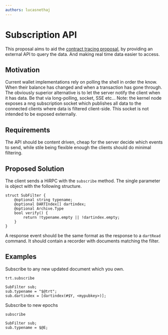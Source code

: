 ```yaml
---
authors: lucasnethaj
---
```


# Subscription API

This proposal aims to aid the [contract tracing proposal](/tips/2), by providing an external API to query the data. And making real time data easier to access.


## Motivation
Current wallet implementations rely on polling the shell in order the know. When their balance has changed and when a transaction has gone through.
The obviously superior alternative is to let the server notify the client when it has data. Be that via long-polling, socket, SSE etc...
Note: the kernel node exposes a nng subscription socket which publishes all data to the connected clients where data is filtered client-side.
This socket is not intended to be exposed externally.


## Requirements
The API should be content driven, cheap for the server decide which events to send,
while stile being flexible enough the clients should do minimal filtering.

## Proposed Solution

The client sends a HiRPC with the `subscribe` method. 
The single parameter is object with the following structure.

```
struct SubFilter {
    @optional string typename;
    @optional DARTIndex[] dartindex;
    @optional Archive.Type
    bool verify() {
        return !typename.empty || !dartindex.empty;
    }
}
```

A response event should be the same format as the response to a `dartRead` command.
It should contain a recorder with documents matching the filter.

## Examples

Subscribe to any new updated document which you own.

`trt.subscribe`
```
SubFilter sub;
sub.typename = "$@trt";
sub.dartindex = [dartindex(#$Y, <mypubkey>)];
```

Subscribe to new epochs

`subscribe`
```
SubFilter sub;
sub.typename = $@E;
```
